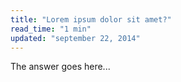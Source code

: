 ```yaml
---
title: "Lorem ipsum dolor sit amet?"
read_time: "1 min"
updated: "september 22, 2014"
---
```


The answer goes here...
